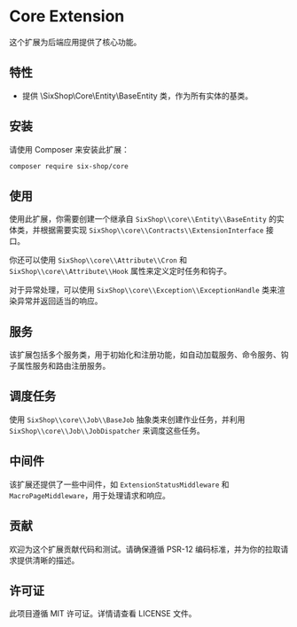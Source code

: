 

# Core Extension

这个扩展为后端应用提供了核心功能。

## 特性

- 提供 \SixShop\Core\Entity\BaseEntity 类，作为所有实体的基类。

## 安装

请使用 Composer 来安装此扩展：

```bash
composer require six-shop/core
```

## 使用

使用此扩展，你需要创建一个继承自 `SixShop\\core\\Entity\\BaseEntity` 的实体类，并根据需要实现 `SixShop\\core\\Contracts\\ExtensionInterface` 接口。

你还可以使用 `SixShop\\core\\Attribute\\Cron` 和 `SixShop\\core\\Attribute\\Hook` 属性来定义定时任务和钩子。

对于异常处理，可以使用 `SixShop\\core\\Exception\\ExceptionHandle` 类来渲染异常并返回适当的响应。

## 服务

该扩展包括多个服务类，用于初始化和注册功能，如自动加载服务、命令服务、钩子属性服务和路由注册服务。

## 调度任务

使用 `SixShop\\core\\Job\\BaseJob` 抽象类来创建作业任务，并利用 `SixShop\\core\\Job\\JobDispatcher` 来调度这些任务。

## 中间件

该扩展还提供了一些中间件，如 `ExtensionStatusMiddleware` 和 `MacroPageMiddleware`，用于处理请求和响应。

## 贡献

欢迎为这个扩展贡献代码和测试。请确保遵循 PSR-12 编码标准，并为你的拉取请求提供清晰的描述。

## 许可证

此项目遵循 MIT 许可证。详情请查看 LICENSE 文件。